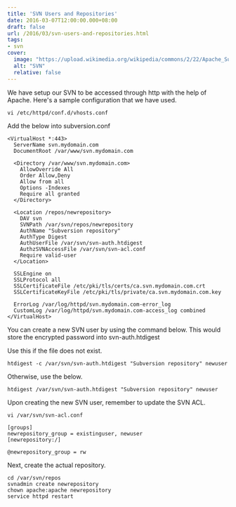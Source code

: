 ```yaml
---
title: 'SVN Users and Repositories'
date: 2016-03-07T12:00:00.000+08:00
draft: false
url: /2016/03/svn-users-and-repositories.html
tags:
- svn
cover:
  image: "https://upload.wikimedia.org/wikipedia/commons/2/22/Apache_Subversion_logo.svg"
  alt: "SVN"
  relative: false
---
```


We have setup our SVN to be accessed through http with the help of Apache.
Here's a sample configuration that we have used.

```
vi /etc/httpd/conf.d/vhosts.conf
```

Add the below into subversion.conf

```
<VirtualHost *:443>
  ServerName svn.mydomain.com
  DocumentRoot /var/www/svn.mydomain.com

  <Directory /var/www/svn.mydomain.com>
    AllowOverride All
    Order Allow,Deny
    Allow from all
    Options -Indexes
    Require all granted
  </Directory>

  <Location /repos/newrepository>
    DAV svn
    SVNPath /var/svn/repos/newrepository
    AuthName "Subversion repository"
    AuthType Digest
    AuthUserFile /var/svn/svn-auth.htdigest
    AuthzSVNAccessFile /var/svn/svn-acl.conf
    Require valid-user
  </Location>

  SSLEngine on
  SSLProtocol all
  SSLCertificateFile /etc/pki/tls/certs/ca.svn.mydomain.com.crt
  SSLCertificateKeyFile /etc/pki/tls/private/ca.svn.mydomain.com.key

  ErrorLog /var/log/httpd/svn.mydomain.com-error_log
  CustomLog /var/log/httpd/svn.mydomain.com-access_log combined
</VirtualHost>
```

You can create a new SVN user by using the command below. This would store the encrypted password into svn-auth.htdigest

Use this if the file does not exist.

```
htdigest -c /var/svn/svn-auth.htdigest "Subversion repository" newuser
```

Otherwise, use the below.

```
htdigest /var/svn/svn-auth.htdigest "Subversion repository" newuser
```

Upon creating the new SVN user, remember to update the SVN ACL.

```
vi /var/svn/svn-acl.conf
```

```
[groups]
newrepository_group = existinguser, newuser
[newrepository:/]

@newrepository_group = rw
```

Next, create the actual repository.

```
cd /var/svn/repos
svnadmin create newrepository
chown apache:apache newrepository
service httpd restart
```
